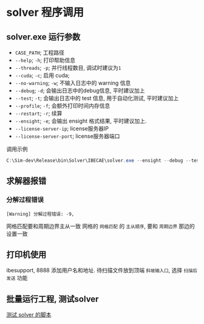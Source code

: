 # solver 程序调用

## solver.exe 运行参数

+ `CASE_PATH`; 工程路径
+ `--help`; `-h`; 打印帮助信息
+ `--threads`; `-p`; 并行线程数目, 调试时建议为`1`
+ `--cuda`; `-c`; 启用 cuda;
+ `--no-warning`; `-w`; 不输入日志中的 warning 信息
+ `--debug`; `-d`; 会输出日志中的debug信息, 平时建议加上
+ `--test`; `-t`; 会输出日志中的 test 信息, 用于自动化测试, 平时建议加上
+ `--profile`; `-f`; 会额外打印时间内存信息
+ `--restart`; `-r`; 续算
+ `--ensight`; `-e`; 会输出 ensight 格式结果, 平时建议加上.
+ `--license-server-ip`; license服务器IP
+ `--license-server-port`; license服务器端口

调用示例

```powershell
C:\Sim-dev\Release\bin\Solver\IBECAE\solver.exe --ensight --debug --test --threads=4 xxx\BianYaQi\Solving\SolvingDomain
```

## 求解器报错

### 分解过程错误

    [Warning] 分解过程错误: -9,

网格匹配要和周期边界主从一致
网格的 `网格匹配` 的 `主从顺序`, 要和 `周期边界` 那边的设置一致

## 打印机使用

ibesupport, 8888
添加用户名和地址.
待扫描文件放到顶端 `斜坡输入口`, 选择 `扫描后发送` 功能

## 批量运行工程, 测试solver

[测试 solver 的脚本](solver-test.ps1)
